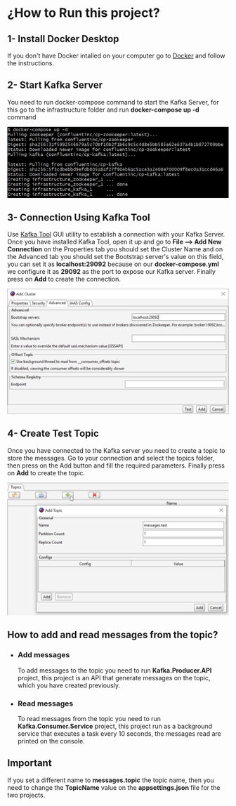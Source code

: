 # ¿How to Run this project?

## 1- Install Docker Desktop
If you don't have Docker intalled on your computer go to [Docker](https://www.docker.com/products/docker-desktop/) and follow the instructions.

## 2- Start Kafka Server
You need to run docker-compose command to start the Kafka Server, for this go to the infrastructure folder and run **docker-compose up -d** command

![Docker Command](images/docker_command.png)

## 3- Connection Using Kafka Tool
Use [Kafka Tool](https://kafkatool.com/download.html) GUI utility to establish a connection with your Kafka Server.
Once you have installed Kafka Tool, open it up and go to **File --> Add New Connection** on the Properties tab you should set the Cluster Name and on the Advanced tab you should set the Bootstrap server's value on this field, you can set it as **localhost:29092** because on our **docker-compose.yml** we configure it as **29092** as the port to expose our Kafka server. Finally press on **Add** to create the connection.

![Kafkta Tool](images/kafka_tool.png)

## 4- Create Test Topic
Once you have connected to the Kafka server you need to create a topic to store the messages. Go to your connection and select the topics folder, then press on the Add button and fill the required parameters. Finally press on **Add** to create the topic.

![Add Topic](images/add_topic.png)

## How to add and read messages from the topic?

* ### Add messages
  To add messages to the topic you need to run **Kafka.Producer.API** project, this project is an API that generate messages on the topic, which you have created previously.
* ### Read messages
  To read messages from the topic you need to run **Kafka.Consumer.Service** project, this project run as a background service that executes a task every 10 seconds, the messages read are printed on the console.

## Important
If you set a different name to **messages.topic** the topic name, then you need to change the **TopicName** value on the **appsettings.json** file for the two projects.


